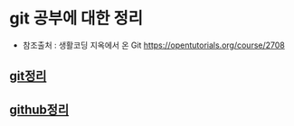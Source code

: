 # git 공부에 대한 정리

- 참조출처 :
생활코딩 지옥에서 온 Git
https://opentutorials.org/course/2708

## [git정리](git.md)
## [github정리](github.md)

